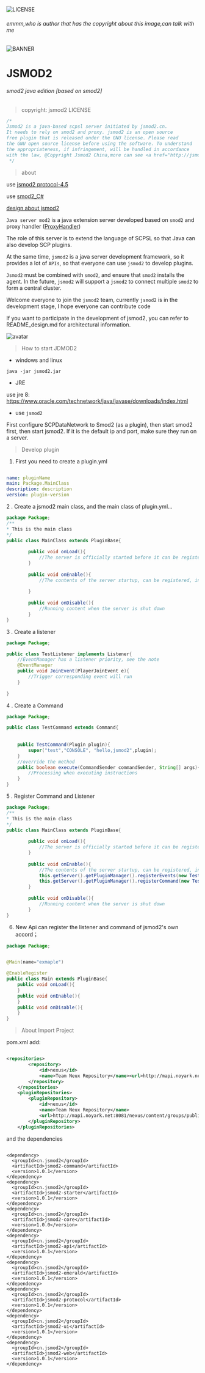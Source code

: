 ![LICENSE](https://img.shields.io/badge/license-GPL-blue.svg)

###### emmm,who is author that has the copyright about this image,can talk with me
![BANNER](6DC1237F3087F7B13213246693E6B81E.jpg)
# JSMOD2
###### smod2 java edition [based on smod2]

> copyright: jsmod2 LICENSE
```java
/*
Jsmod2 is a java-based scpsl server initiated by jsmod2.cn.
It needs to rely on smod2 and proxy. jsmod2 is an open source
free plugin that is released under the GNU license. Please read
the GNU open source license before using the software. To understand
the appropriateness, if infringement, will be handled in accordance
with the law, @Copyright Jsmod2 China,more can see <a href="http://jsmod2.cn">that<a>
 */
```
> about

use [jsmod2 protocol-4.5](https://github.com/jsmod2-java-c/Jsmod2_protocol.git)

use [smod2_C#](https://github.com/Grover-c13/Smod2)

[design about jsmod2](https://github.com/jsmod2-java-c/jsmod2-design)

`Java server mod2` is a java extension 
server developed based on `smod2` and proxy 
handler ([ProxyHandler](https://github.com/jsmod2-java-c/ProxyHandler))

The role of this server is to extend the 
language of SCPSL so that Java can also 
develop SCP plugins.

At the same time, `jsmod2` is a java server 
development framework, so it provides a lot of `APIs`,
so that everyone can use `jsmod2` to develop plugins.

`Jsmod2` must be combined with `smod2`, and ensure that `smod2`
installs the agent. In the future, `jsmod2` will support a 
`jsmod2` to connect multiple `smod2` to form a central cluster.

Welcome everyone to join the `jsmod2` team, 
currently `jsmod2` is in the development stage, 
I hope everyone can contribute code

If you want to participate in the development of jsmod2,
you can refer to README_design.md for architectural 
information.

![avatar](github_info/jsmod2-banner.png)
> How to start JDMOD2
* windows and linux

`java -jar jsmod2.jar`

* JRE

use jre 8:
https://www.oracle.com/technetwork/java/javase/downloads/index.html

* use `jsmod2`

First configure SCPDataNetwork to Smod2 (as a plugin), then start smod2 first, 
then start jsmod2. If it is the default ip and port, make sure they run on a server.


> Develop plugin
1. First you need to create a plugin.yml
```yaml

name: pluginName
main: Package.MainClass
description: description
version: plugin-version

```
2 . Create a jsmod2 main class, and the main class of plugin.yml...
```java
package Package;
/**
* This is the main class
*/
public class MainClass extends PluginBase{
    
        public void onLoad(){
            //The server is officially started before it can be registered.
        }
    
        public void onEnable(){
            //The contents of the server startup, can be registered, initialized, etc.
    
        }
    
        public void onDisable(){
            //Running content when the server is shut down
        }
} 

```
3  . Create a listener
```java
package Package;

public class TestListener implements Listener{
    //EventManager has a listener priority, see the note
    @EventManager
    public void JoinEvent(PlayerJoinEvent e){
        //Trigger corresponding event will run
    }
    
}
```
4 . Create a Command
```java
package Package;

public class TestCommand extends Command{
    
   
    public TestCommand(Plugin plugin){
        super("test","CONSOLE", "hello,jsmod2",plugin);
    }
    //override the method
    public boolean execute(CommandSender commandSender, String[] args){
        //Processing when executing instructions
    }
}

```
5 . Register Command and Listener
```java
package Package;
/**
* This is the main class
*/
public class MainClass extends PluginBase{
    
        public void onLoad(){
            //The server is officially started before it can be registered.
        }
    
        public void onEnable(){
            //The contents of the server startup, can be registered, initialized, etc.
            this.getServer().getPluginManager().registerEvents(new TestListener(),this);
            this.getServer().getPluginManager().registerCommand(new TestCommand(this));
        }
    
        public void onDisable(){
            //Running content when the server is shut down
        }
} 

```
6. New Api can register the listener and command of jsmod2's own accord；

```java
package Package;


@Main(name="exmaple")

@EnableRegister
public class Main extends PluginBase{
    public void onLoad(){
    }
    public void onEnable(){
    }
    public void onDisable(){
    }
}
```

> About Import Project

pom.xml add:
```xml

<repositories>
        <repository>
            <id>nexus</id>
            <name>Team Neux Repository</name><url>http://mapi.noyark.net:8081/nexus/content/groups/public/</url>
        </repository>
    </repositories>
    <pluginRepositories>
        <pluginRepository>
            <id>nexus</id>
            <name>Team Neux Repository</name>
            <url>http://mapi.noyark.net:8081/nexus/content/groups/public/</url>
        </pluginRepository>
    </pluginRepositories>

```
and the dependencies

```

<dependency>
  <groupId>cn.jsmod2</groupId>
  <artifactId>jsmod2-command</artifactId>
  <version>1.0.1</version>
</dependency>
<dependency>
  <groupId>cn.jsmod2</groupId>
  <artifactId>jsmod2-starter</artifactId>
  <version>1.0.1</version>
</dependency>
<dependency>
  <groupId>cn.jsmod2</groupId>
  <artifactId>jsmod2-core</artifactId>
  <version>1.0.0</version>
</dependency>
<dependency>
  <groupId>cn.jsmod2</groupId>
  <artifactId>jsmod2-api</artifactId>
  <version>1.0.1</version>
</dependency>
<dependency>
  <groupId>cn.jsmod2</groupId>
  <artifactId>jsmod2-emerald</artifactId>
  <version>1.0.1</version>
</dependency>
<dependency>
  <groupId>cn.jsmod2</groupId>
  <artifactId>jsmod2-protocol</artifactId>
  <version>1.0.1</version>
</dependency>
<dependency>
  <groupId>cn.jsmod2</groupId>
  <artifactId>jsmod2-ui</artifactId>
  <version>1.0.1</version>
</dependency>
<dependency>
  <groupId>cn.jsmod2</groupId>
  <artifactId>jsmod2-web</artifactId>
  <version>1.0.1</version>
</dependency>
```

